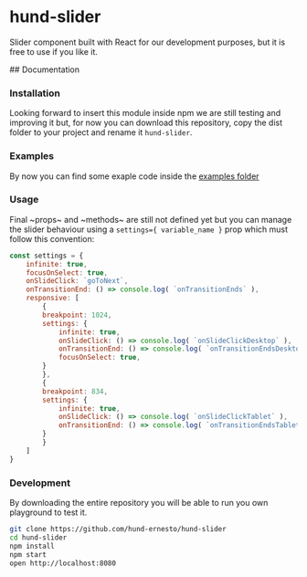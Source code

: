 # hund-slider
 
Slider component built with React for our development purposes, but it is free to use if you like it.

## Documentation

### Installation

Looking forward to insert this module inside npm we are still testing and improving it but, for now you can download this repository, copy the dist folder to your project and rename it `hund-slider`.

### Examples

By now you can find some exaple code inside the [examples folder](examples)

### Usage

Final ~props~ and ~methods~ are still not defined yet but you can manage the slider behaviour using a `settings={ variable_name }` prop which must follow this convention:

```javascript
const settings = {
    infinite: true,
    focusOnSelect: true,
    onSlideClick: `goToNext`,
    onTransitionEnd: () => console.log( `onTransitionEnds` ),
    responsive: [
        {
        breakpoint: 1024,
        settings: {
            infinite: true,
            onSlideClick: () => console.log( `onSlideClickDesktop` ),
            onTransitionEnd: () => console.log( `onTransitionEndsDesktop` ),
            focusOnSelect: true,
        }
        },
        {
        breakpoint: 834,
        settings: {
            infinite: true,
            onSlideClick: () => console.log( `onSlideClickTablet` ),
            onTransitionEnd: () => console.log( `onTransitionEndsTablet` ),
        }
        }
    ]
}
```

### Development

By downloading the entire repository you will be able to run you own playground to test it.

```bash
git clone https://github.com/hund-ernesto/hund-slider
cd hund-slider
npm install
npm start
open http://localhost:8080
```